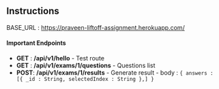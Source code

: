 ## Instructions

BASE_URL :  https://praveen-liftoff-assignment.herokuapp.com/ 


#### Important Endpoints
- **GET**  :  **/api/v1/hello**                            - Test route
- **GET**  :  **/api/v1/exams/1/questions**  - Questions list
- **POST**:  **/api/v1/exams/1/results**       - Generate result
		- body : `{
				answers : [{
					_id : String,
					selectedIndex : String
				},]
			}`

